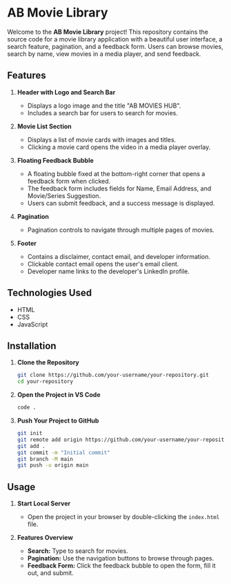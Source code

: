 # AB Movie Library

Welcome to the **AB Movie Library** project! This repository contains the source code for a movie library application with a beautiful user interface, a search feature, pagination, and a feedback form. Users can browse movies, search by name, view movies in a media player, and send feedback.

## Features

1. **Header with Logo and Search Bar**
    - Displays a logo image and the title "AB MOVIES HUB".
    - Includes a search bar for users to search for movies.

2. **Movie List Section**
    - Displays a list of movie cards with images and titles.
    - Clicking a movie card opens the video in a media player overlay.

3. **Floating Feedback Bubble**
    - A floating bubble fixed at the bottom-right corner that opens a feedback form when clicked.
    - The feedback form includes fields for Name, Email Address, and Movie/Series Suggestion.
    - Users can submit feedback, and a success message is displayed.

4. **Pagination**
    - Pagination controls to navigate through multiple pages of movies.

5. **Footer**
    - Contains a disclaimer, contact email, and developer information.
    - Clickable contact email opens the user's email client.
    - Developer name links to the developer's LinkedIn profile.

## Technologies Used

- HTML
- CSS
- JavaScript

## Installation

1. **Clone the Repository**
    ```bash
    git clone https://github.com/your-username/your-repository.git
    cd your-repository
    ```

2. **Open the Project in VS Code**
    ```bash
    code .
    ```

3. **Push Your Project to GitHub**
    ```bash
    git init
    git remote add origin https://github.com/your-username/your-repository.git
    git add .
    git commit -m "Initial commit"
    git branch -M main
    git push -u origin main
    ```

## Usage

1. **Start Local Server**
   - Open the project in your browser by double-clicking the `index.html` file.

2. **Features Overview**
   - **Search:** Type to search for movies.
   - **Pagination:** Use the navigation buttons to browse through pages.
   - **Feedback Form:** Click the feedback bubble to open the form, fill it out, and submit.
